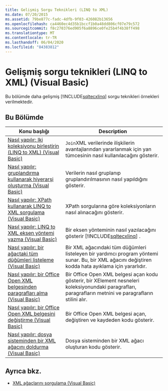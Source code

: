 ```yaml
---
title: Gelişmiş Sorgu Teknikleri (LINQ to XML)
ms.date: 07/20/2015
ms.assetid: 79be877c-fadc-4dfb-9f03-426082b13656
ms.openlocfilehash: ca4460ec4d35b1bccf1b0a48dd806cf07e79c572
ms.sourcegitcommit: f8c270376ed905f6a8896ce0fe25b4f4b38ff498
ms.translationtype: MT
ms.contentlocale: tr-TR
ms.lasthandoff: 06/04/2020
ms.locfileid: "84383812"
---
```

# <a name="advanced-query-techniques-linq-to-xml-visual-basic"></a>Gelişmiş sorgu teknikleri (LINQ to XML) (Visual Basic)
Bu bölümde daha gelişmiş [!INCLUDE[sqltecxlinq](~/includes/sqltecxlinq-md.md)] sorgu teknikleri örnekleri verilmektedir.  
  
## <a name="in-this-section"></a>Bu Bölümde  
  
|Konu başlığı|Description|  
|-----------|-----------------|  
|[Nasıl yapılır: Iki koleksiyonu birleştirin (LINQ to XML) (Visual Basic)](how-to-join-two-collections-linq-to-xml.md)|`Join`XML verilerinde ilişkilerin avantajlarından yararlanmak için yan tümcesinin nasıl kullanılacağını gösterir.|  
|[Nasıl yapılır: gruplandırma kullanarak hiyerarşi oluşturma (Visual Basic)](how-to-create-hierarchy-using-grouping.md)|Verilerin nasıl gruplanıp gruplandırılmasının nasıl yapıldığını gösterir.|  
|[Nasıl yapılır: XPath kullanarak LINQ to XML sorgulama (Visual Basic)](how-to-query-linq-to-xml-using-xpath.md)|XPath sorgularına göre koleksiyonların nasıl alınacağını gösterir.|  
|[Nasıl yapılır: LINQ to XML eksen yöntemi yazma (Visual Basic)](how-to-write-a-linq-to-xml-axis-method.md)|Bir eksen yönteminin nasıl yazılacağını gösterir [!INCLUDE[sqltecxlinq](~/includes/sqltecxlinq-md.md)] .|  
|[Nasıl yapılır: bir ağaçtaki tüm düğümleri listeleme (Visual Basic)](how-to-list-all-nodes-in-a-tree.md)|Bir XML ağacındaki tüm düğümleri listeleyen bir yardımcı program yöntemi sunar. Bu, bir XML ağacını değiştiren kodda hata ayıklama için yararlıdır.|  
|[Nasıl yapılır: bir Office Open XML belgesinden paragrafları alma (Visual Basic)](how-to-retrieve-paragraphs-from-an-office-open-xml-document.md)|Bir Office Open XML belgesi açan kodu gösterir, bir XElement nesneleri koleksiyonundaki paragrafları, paragrafların metnini ve paragrafların stilini alır.|  
|[Nasıl yapılır: bir Office Open XML belgesini değiştirme (Visual Basic)](how-to-modify-an-office-open-xml-document.md)|Bir Office Open XML belgesi açan, değiştiren ve kaydeden kodu gösterir.|  
|[Nasıl yapılır: dosya sisteminden bir XML ağacını doldurma (Visual Basic)](how-to-populate-an-xml-tree-from-the-file-system.md)|Dosya sisteminden bir XML ağacı oluşturan kodu gösterir.|  
  
## <a name="see-also"></a>Ayrıca bkz.

- [XML ağaçlarını sorgulama (Visual Basic)](querying-xml-trees.md)
